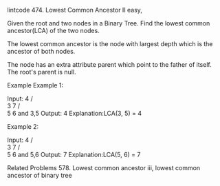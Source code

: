 lintcode 474. Lowest Common Ancestor II
easy, 

Given the root and two nodes in a Binary Tree. Find the lowest common ancestor(LCA) of the two nodes.

The lowest common ancestor is the node with largest depth which is the ancestor of both nodes.

The node has an extra attribute parent which point to the father of itself. The root's parent is null.

Example
Example 1:

Input:
      4
     / \
    3   7
       / \
      5   6
and 3,5
Output: 4
Explanation:LCA(3, 5) = 4

Example 2:

Input:
      4
     / \
    3   7
       / \
      5   6
and 5,6
Output: 7
Explanation:LCA(5, 6) = 7

Related Problems
578. Lowest common ancestor iii, lowest common ancestor of binary tree

